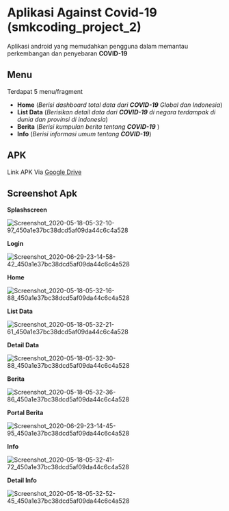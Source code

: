 # Aplikasi Against Covid-19 (smkcoding_project_2)
Aplikasi android yang memudahkan pengguna dalam memantau perkembangan dan penyebaran <b>COVID-19</b>

## Menu
  Terdapat 5 menu/fragment
  - <b>Home</b> (<i>Berisi dashboard total data dari <b>COVID-19</b> Global dan Indonesia</i>)
  - <b>List Data</b> (<i>Berisikan detail data dari <b>COVID-19</b> di negara terdampak di dunia dan provinsi di indonesia</i>)
  - <b>Berita</b> (<i>Berisi kumpulan berita tentang <b>COVID-19</b> </i>)
  - <b>Info</b> (<i>Berisi informasi umum tentang <b>COVID-19</b></i>)
  
## APK
Link APK Via <a href="https://drive.google.com/file/d/11BablVHyGw_JU5E3bzf131XLaiv54jo3/view?usp=sharing">Google Drive</a>

## Screenshot Apk
  <b>Splashscreen</b>

![Screenshot_2020-05-18-05-32-10-97_450a1e37bc38dcd5af09da44c6c4a528](https://user-images.githubusercontent.com/58157142/82162090-0d2c9f80-98cc-11ea-85a3-c1dde029d99c.png)

  <b>Login</b>

![Screenshot_2020-06-29-23-14-58-42_450a1e37bc38dcd5af09da44c6c4a528](https://user-images.githubusercontent.com/58157142/86030295-79b7c400-ba5e-11ea-8fcb-043b0fbb8675.png)

  <b>Home</b>

![Screenshot_2020-05-18-05-32-16-88_450a1e37bc38dcd5af09da44c6c4a528](https://user-images.githubusercontent.com/58157142/82162124-5250d180-98cc-11ea-935b-dde515e78aec.png)

  <b>List Data</b>

![Screenshot_2020-05-18-05-32-21-61_450a1e37bc38dcd5af09da44c6c4a528](https://user-images.githubusercontent.com/58157142/82162171-abb90080-98cc-11ea-99ee-ae8e99495559.png)

  <b>Detail Data</b>

![Screenshot_2020-05-18-05-32-30-88_450a1e37bc38dcd5af09da44c6c4a528](https://user-images.githubusercontent.com/58157142/82162199-d440fa80-98cc-11ea-803c-270eee21253f.png)

  <b>Berita</b>

![Screenshot_2020-05-18-05-32-36-86_450a1e37bc38dcd5af09da44c6c4a528](https://user-images.githubusercontent.com/58157142/82162222-ff2b4e80-98cc-11ea-9d01-59d8e5370776.png)

  <b>Portal Berita</b>

![Screenshot_2020-06-29-23-14-45-95_450a1e37bc38dcd5af09da44c6c4a528](https://user-images.githubusercontent.com/58157142/86030610-e6cb5980-ba5e-11ea-9d44-24e64ca26a87.png)

  <b>Info</b>

![Screenshot_2020-05-18-05-32-41-72_450a1e37bc38dcd5af09da44c6c4a528](https://user-images.githubusercontent.com/58157142/82162241-2da92980-98cd-11ea-83fc-ad48ea58aaa6.png)

  <b>Detail Info</b>

![Screenshot_2020-05-18-05-32-52-45_450a1e37bc38dcd5af09da44c6c4a528](https://user-images.githubusercontent.com/58157142/82162262-4dd8e880-98cd-11ea-910e-2f9cb94b5de4.png)
